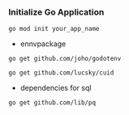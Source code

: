 ### Initialize Go Application
```
go mod init your_app_name
```
- ennvpackage 
```
go get github.com/joho/godotenv
```
```
go get github.com/lucsky/cuid
```
- dependencies for sql
```
go get github.com/lib/pq
```